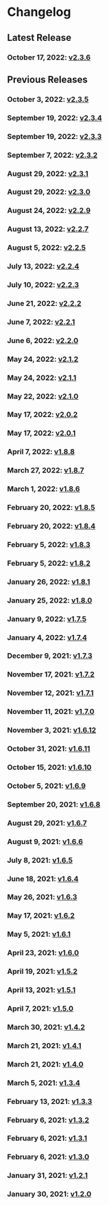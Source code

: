 # Changelog

## Latest Release

### October 17, 2022: [v2.3.6](/.changelog/v2.3.6.mdx)

## Previous Releases

### October 3, 2022: [v2.3.5](/.changelog/v2.3.5.mdx)

### September 19, 2022: [v2.3.4](/.changelog/v2.3.4.mdx)

### September 19, 2022: [v2.3.3](/.changelog/v2.3.3.mdx)

### September 7, 2022: [v2.3.2](/.changelog/v2.3.2.mdx)

### August 29, 2022: [v2.3.1](/.changelog/v2.3.1.mdx)

### August 29, 2022: [v2.3.0](/.changelog/v2.3.0.mdx)

### August 24, 2022: [v2.2.9](/.changelog/v2.2.9.mdx)

### August 13, 2022: [v2.2.7](/.changelog/v2.2.7.mdx)

### August 5, 2022: [v2.2.5](/.changelog/v2.2.5.mdx)

### July 13, 2022: [v2.2.4](/.changelog/v2.2.4.mdx)

### July 10, 2022: [v2.2.3](/.changelog/v2.2.3.mdx)

### June 21, 2022: [v2.2.2](/.changelog/v2.2.2.mdx)

### June 7, 2022: [v2.2.1](/.changelog/v2.2.1.mdx)

### June 6, 2022: [v2.2.0](/.changelog/v2.2.0.mdx)

### May 24, 2022: [v2.1.2](/.changelog/v2.1.2.mdx)

### May 24, 2022: [v2.1.1](/.changelog/v2.1.1.mdx)

### May 22, 2022: [v2.1.0](/.changelog/v2.1.0.mdx)

### May 17, 2022: [v2.0.2](/.changelog/v2.0.2.mdx)

### May 17, 2022: [v2.0.1](/.changelog/v2.0.1.mdx)

### April 7, 2022: [v1.8.8](/.changelog/v1.8.8.mdx)

### March 27, 2022: [v1.8.7](/.changelog/v1.8.7.mdx)

### March 1, 2022: [v1.8.6](/.changelog/v1.8.6.mdx)

### February 20, 2022: [v1.8.5](/.changelog/v1.8.5.mdx)

### February 20, 2022: [v1.8.4](/.changelog/v1.8.4.mdx)

### February 5, 2022: [v1.8.3](/.changelog/v1.8.3.mdx)

### February 5, 2022: [v1.8.2](/.changelog/v1.8.2.mdx)

### January 26, 2022: [v1.8.1](/.changelog/v1.8.1.mdx)

### January 25, 2022: [v1.8.0](/.changelog/v1.8.0.mdx)

### January 9, 2022: [v1.7.5](/.changelog/v1.7.5.mdx)

### January 4, 2022: [v1.7.4](/.changelog/v1.7.4.mdx)

### December 9, 2021: [v1.7.3](/.changelog/v1.7.3.mdx)

### November 17, 2021: [v1.7.2](/.changelog/v1.7.2.mdx)

### November 12, 2021: [v1.7.1](/.changelog/v1.7.1.mdx)

### November 11, 2021: [v1.7.0](/.changelog/v1.7.0.mdx)

### November 3, 2021: [v1.6.12](/.changelog/v1.6.12.mdx)

### October 31, 2021: [v1.6.11](/.changelog/v1.6.11.mdx)

### October 15, 2021: [v1.6.10](/.changelog/v1.6.10.mdx)

### October 5, 2021: [v1.6.9](/.changelog/v1.6.9.mdx)

### September 20, 2021: [v1.6.8](/.changelog/v1.6.8.mdx)

### August 29, 2021: [v1.6.7](/.changelog/v1.6.7.mdx)

### August 9, 2021: [v1.6.6](/.changelog/v1.6.6.mdx)

### July 8, 2021: [v1.6.5](/.changelog/v1.6.5.mdx)

### June 18, 2021: [v1.6.4](/.changelog/v1.6.4.mdx)

### May 26, 2021: [v1.6.3](/.changelog/v1.6.3.mdx)

### May 17, 2021: [v1.6.2](/.changelog/v1.6.2.mdx)

### May 5, 2021: [v1.6.1](/.changelog/v1.6.1.mdx)

### April 23, 2021: [v1.6.0](/.changelog/v1.6.0.mdx)

### April 19, 2021: [v1.5.2](/.changelog/v1.5.2.mdx)

### April 13, 2021: [v1.5.1](/.changelog/v1.5.1.mdx)

### April 7, 2021: [v1.5.0](/.changelog/v1.5.0.mdx)

### March 30, 2021: [v1.4.2](/.changelog/v1.4.2.mdx)

### March 21, 2021: [v1.4.1](/.changelog/v1.4.1.mdx)

### March 21, 2021: [v1.4.0](/.changelog/v1.4.0.mdx)

### March 5, 2021: [v1.3.4](/.changelog/v1.3.4.mdx)

### February 13, 2021: [v1.3.3](/.changelog/v1.3.3.mdx)

### February 6, 2021: [v1.3.2](/.changelog/v1.3.2.mdx)

### February 6, 2021: [v1.3.1](/.changelog/v1.3.1.mdx)

### February 6, 2021: [v1.3.0](/.changelog/v1.3.0.mdx)

### January 31, 2021: [v1.2.1](/.changelog/v1.2.1.mdx)

### January 30, 2021: [v1.2.0](/.changelog/v1.2.0.mdx)

